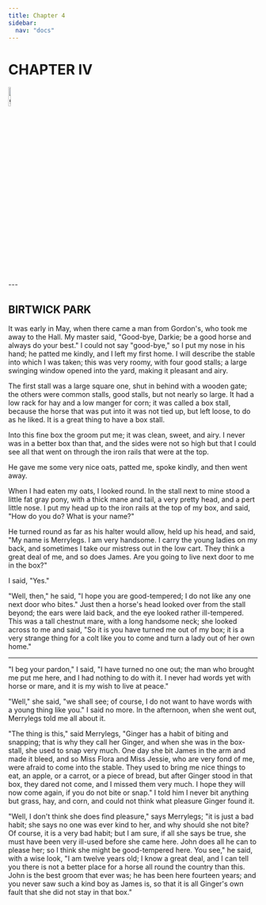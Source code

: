 ```yaml
---
title: Chapter 4
sidebar:
  nav: "docs"
---
```


# CHAPTER IV
<div><img src="{{ "/images/BB1.jpg" | absolute_url }}" alt="github octocat" style="width:10%;" ></div>
---



## BIRTWICK PARK

It was early in May, when there came a man from Gordon's, who took me
away to the Hall. My master said, "Good-bye, Darkie; be a good horse and
always do your best." I could not say "good-bye," so I put my nose in
his hand; he patted me kindly, and I left my first home. I will describe
the stable into which I was taken; this was very roomy, with four good
stalls; a large swinging window opened into the yard, making it pleasant
and airy.

The first stall was a large square one, shut in behind with a wooden
gate; the others were common stalls, good stalls, but not nearly so
large. It had a low rack for hay and a low manger for corn; it was
called a box stall, because the horse that was put into it was not tied
up, but left loose, to do as he liked. It is a great thing to have a box
stall.

Into this fine box the groom put me; it was clean, sweet, and airy. I
never was in a better box than that, and the sides were not so high but
that I could see all that went on through the iron rails that were at
the top.

He gave me some very nice oats, patted me, spoke kindly, and then went
away.

When I had eaten my oats, I looked round. In the stall next to mine
stood a little fat gray pony, with a thick mane and tail, a very pretty
head, and a pert little nose. I put my head up to the iron rails at the
top of my box, and said, "How do you do? What is your name?"

He turned round as far as his halter would allow, held up his head, and
said, "My name is Merrylegs. I am very handsome. I carry the young
ladies on my back, and sometimes I take our mistress out in the low
cart. They think a great deal of me, and so does James. Are you going to
live next door to me in the box?"

I said, "Yes."

"Well, then," he said, "I hope you are good-tempered; I do not like any
one next door who bites."  Just then a horse's head looked over from
the stall beyond; the ears were laid back, and the eye looked rather
ill-tempered. This was a tall chestnut mare, with a long handsome neck;
she looked across to me and said, "So it is you have turned me out of my
box; it is a very strange thing for a colt like you to come and turn a
lady out of her own home."

---

"I beg your pardon," I said, "I have turned no one out; the man who
brought me put me here, and I had nothing to do with it. I never had
words yet with horse or mare, and it is my wish to live at peace."

"Well," she said, "we shall see; of course, I do not want to have words
with a young thing like you."  I said no more. In the afternoon, when
she went out, Merrylegs told me all about it.

"The thing is this," said Merrylegs, "Ginger has a habit of biting and
snapping; that is why they call her Ginger, and when she was in the
box-stall, she used to snap very much. One day she bit James in the arm
and made it bleed, and so Miss Flora and Miss Jessie, who are very fond
of me, were afraid to come into the stable. They used to bring me nice
things to eat, an apple, or a carrot, or a piece of bread, but after
Ginger stood in that box, they dared not come, and I missed them very
much. I hope they will now come again, if you do not bite or snap." I
told him I never bit anything but grass, hay, and corn, and could not
think what pleasure Ginger found it.

"Well, I don't think she does find pleasure," says Merrylegs; "it is
just a bad habit; she says no one was ever kind to her, and why should
she not bite? Of course, it is a very bad habit; but I am sure, if all
she says be true, she must have been very ill-used before she came here.
John does all he can to please her; so I think she might be
good-tempered here. You see," he said, with a wise look, "I am twelve
years old; I know a great deal, and I can tell you there is not a better
place for a horse all round the country than this. John is the best
groom that ever was; he has been here fourteen years; and you never saw
such a kind boy as James is, so that it is all Ginger's own fault that
she did not stay in that box."

<script src="https://utteranc.es/client.js"	
		repo="Sahana84/blackbeauty"
		branch="master"
		issue-term="url"
		async>
		</script>	


